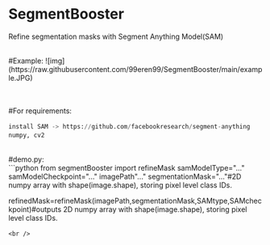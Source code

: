 # SegmentBooster
Refine segmentation masks with Segment Anything Model(SAM)

<br />
#Example:
![img](https://raw.githubusercontent.com/99eren99/SegmentBooster/main/example.JPG)

<br /> <br />#For requirements:<br />
```python
install SAM -> https://github.com/facebookresearch/segment-anything
numpy, cv2
```
<br />
#demo.py:<br />
```python 
from segmentBooster import refineMask
samModelType="..."
samModelCheckpoint="..."
imagePath"..."
segmentationMask="..."#2D numpy array with shape(image.shape), storing pixel level class IDs.

refinedMask=refineMask(imagePath,segmentationMask,SAMtype,SAMcheckpoint)#outputs 2D numpy array with shape(image.shape), storing pixel level class IDs.
```
<br />
